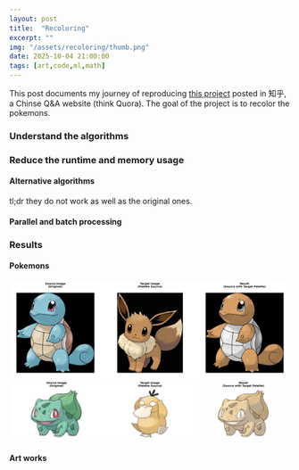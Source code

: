 ```yaml
---
layout: post
title:  "Recoloring"
excerpt: ""
img: "/assets/recoloring/thumb.png"
date: 2025-10-04 21:00:00
tags: [art,code,ml,math]
---
```


This post documents my journey of reproducing [this project](https://zhuanlan.zhihu.com/p/695729586) posted in 知乎,
a Chinse Q&A website (think Quora).
The goal of the project is to recolor the pokemons.

### Understand the algorithms

### Reduce the runtime and memory usage
#### Alternative algorithms
tl;dr they do not work as well as the original ones.

#### Parallel and batch processing


### Results

#### Pokemons

<div class="recoloring">
  <img src="/assets/recoloring/brown_squirtle.png" alt="Brown Squirtle" />
</div>

<div class="recoloring">
  <img src="/assets/recoloring/yellow_bulbasaur.png" alt="Yellow Bulbasaur" />
</div>

#### Art works



